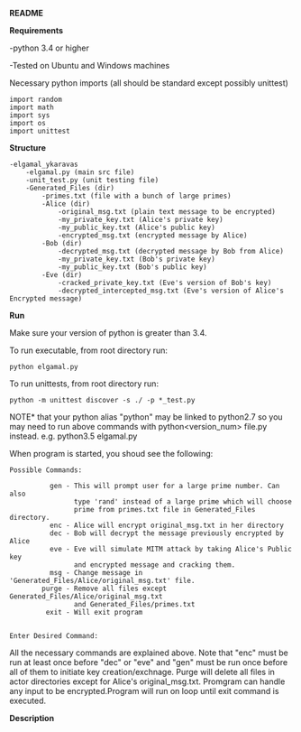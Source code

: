 **README**


**Requirements**


-python 3.4 or higher

-Tested on Ubuntu and Windows machines

Necessary python imports (all should be standard except
possibly unittest)

	import random
	import math
	import sys
	import os
	import unittest


**Structure**

	-elgamal_ykaravas
		-elgamal.py (main src file)
		-unit_test.py (unit testing file) 
		-Generated_Files (dir)
			-primes.txt (file with a bunch of large primes)
			-Alice (dir)
				-original_msg.txt (plain text message to be encrypted)
				-my_private_key.txt (Alice's private key)
				-my_public_key.txt (Alice's public key)
				-encrypted_msg.txt (encrypted message by Alice)
			-Bob (dir)
			  	-decrypted_msg.txt (decrypted message by Bob from Alice)
				-my_private_key.txt (Bob's private key)
				-my_public_key.txt (Bob's public key)
			-Eve (dir)
				-cracked_private_key.txt (Eve's version of Bob's key)
				-decrypted_intercepted_msg.txt (Eve's version of Alice's Encrypted message)
      


**Run**

Make sure your version of python is greater than 3.4.

To run executable, from root directory run:

    python elgamal.py


To run unittests, from root directory run:

    python -m unittest discover -s ./ -p *_test.py


NOTE* that your python alias "python" may be linked to python2.7 so you may need
to run above commands with python<version_num> file.py instead. e.g. python3.5 elgamal.py


When program is started, you shoud see the following:

	Possible Commands:

			  gen - This will prompt user for a large prime number. Can also
					type 'rand' instead of a large prime which will choose
					prime from primes.txt file in Generated_Files directory.
			  enc - Alice will encrypt original_msg.txt in her directory
			  dec - Bob will decrypt the message previously encrypted by Alice
			  eve - Eve will simulate MITM attack by taking Alice's Public key
					and encrypted message and cracking them.
			  msg - Change message in 'Generated_Files/Alice/original_msg.txt' file.
			purge - Remove all files except Generated_Files/Alice/original_msg.txt
					and Generated_Files/primes.txt
			 exit - Will exit program


	Enter Desired Command: 


All the necessary commands are explained above. Note that "enc" must be run at least once
before "dec" or "eve" and "gen" must be run once before all of them to initiate key 
creation/exchnage. Purge will delete all files in actor directories except for Alice's
original_msg.txt. Promgram can handle any input to be encrypted.Program will run on loop 
until exit command is executed.


**Description**





